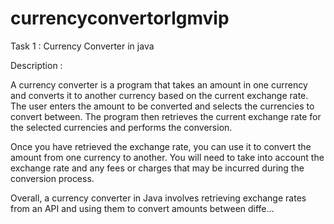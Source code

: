 # currencyconvertorlgmvip
Task 1 : Currency Converter in java

Description :

A currency converter is a program that takes an amount in one currency and converts it to another currency based on the current exchange rate. The user enters the amount to be converted and selects the currencies to convert between. The program then retrieves the current exchange rate for the selected currencies and performs the conversion.

Once you have retrieved the exchange rate, you can use it to convert the amount from one currency to another. You will need to take into account the exchange rate and any fees or charges that may be incurred during the conversion process.

Overall, a currency converter in Java involves retrieving exchange rates from an API and using them to convert amounts between diffe…

